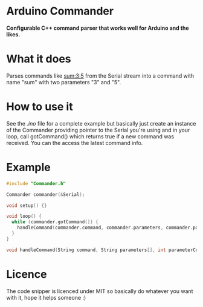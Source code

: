 Arduino Commander
=================
**Configurable C++ command parser that works well for Arduino and the likes.**

# What it does
Parses commands like <sum:3:5> from the Serial stream into a command with name "sum" with two parameters "3" and "5".

# How to use it
See the *.ino* file for a complete example but basically just create an instance of the Commander providing pointer to the Serial you're using and in your loop, call gotCommand() which returns true if a new command was received. You can the access the latest command info.

# Example
```c++
#include "Commander.h"

Commander commander(&Serial);

void setup() {}

void loop() {
  while (commander.gotCommand()) {
    handleCommand(commander.command, commander.parameters, commander.parameterCount);
  }
}

void handleCommand(String command, String parameters[], int parameterCount) { ... }
```

# Licence
The code snipper is licenced under MIT so basically do whatever you want with it, hope it helps someone :)